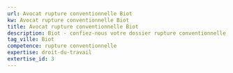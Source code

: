```yaml
---
url: Avocat rupture conventionnelle Biot
kw: Avocat rupture conventionnelle Biot
title: Avocat rupture conventionnelle Biot
description: Biot - confiez-nous votre dossier rupture conventionnelle
tag_ville: Biot
competence: rupture conventionnelle
expertise: droit-du-travail
extertise_id: 3
---
```

